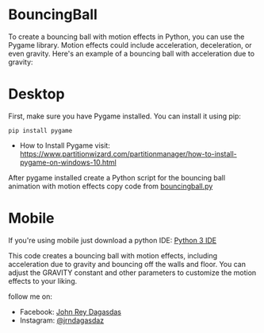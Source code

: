 # BouncingBall

To create a bouncing ball with motion effects in Python, you can use the Pygame library. Motion effects could include acceleration, deceleration, or even gravity. Here's an example of a bouncing ball with acceleration due to gravity:


# Desktop
First, make sure you have Pygame installed. You can install it using pip:
```
pip install pygame
```
+ How to Install Pygame
visit: <a href="https://www.partitionwizard.com/partitionmanager/how-to-install-pygame-on-windows-10.html">https://www.partitionwizard.com/partitionmanager/how-to-install-pygame-on-windows-10.html</a>

After pygame installed create a Python script for the bouncing ball animation with motion effects copy code from <a href="https://github.com/JrdProg/BouncingBall/blob/1d281acb8906ca866474ad8da479a84c4d48102f/bouncingball.py">bouncingball.py</a>


# Mobile
If you're using mobile just download a python IDE: <a href="https://play.google.com/store/apps/details?id=ru.iiec.pydroid3">Python 3 IDE</a>

This code creates a bouncing ball with motion effects, including acceleration due to gravity and bouncing off the walls and floor. You can adjust the GRAVITY constant and other parameters to customize the motion effects to your liking.

follow me on:
+ Facebook: <a href="https://facebook.com/chenzokiwasashi">John Rey Dagasdas</a>
+ Instagram: <a href="https://instagram.com/jrndagasdaz">@jrndagasdaz</a>
